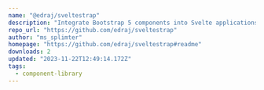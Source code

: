 ```yaml
---
name: "@edraj/sveltestrap"
description: "Integrate Bootstrap 5 components into Svelte applications."
repo_url: "https://github.com/edraj/sveltestrap"
author: "ms_splimter"
homepage: "https://github.com/edraj/sveltestrap#readme"
downloads: 2
updated: "2023-11-22T12:49:14.172Z"
tags: 
  - component-library
---
```

